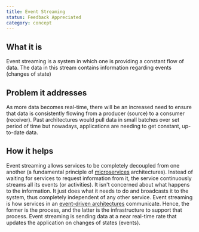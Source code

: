 ```yaml
---
title: Event Streaming
status: Feedback Appreciated
category: concept
---
```


## What it is

Event streaming is a system in which one is providing a constant flow of data.
The data in this stream contains information regarding events (changes of state)

## Problem it addresses

As more data becomes real-time, there will be an increased need to ensure that data is consistently flowing from a producer (source) to a consumer (receiver).
Past architectures would pull data in small batches over set period of time but nowadays, applications are needing to get constant, up-to-date data.

## How it helps
Event streaming allows services to be completely decoupled from one another (a fundamental principle of [microservices](/microservices/) architectures). Instead of waiting for services to request information from it, the service continuously streams all its events (or activities). It isn't concerned about what happens to the information. It just does what it needs to do and broadcasts it to the system, thus completely independent of any other service. 
Event streaming is how services in an [event-driven architectures](/event-driven-architecture/) communicate. Hence, the former is the process, and the latter is the infrastructure to support that process. 
Event streaming is sending data at a near real-time rate that updates the application on changes of states (events).
